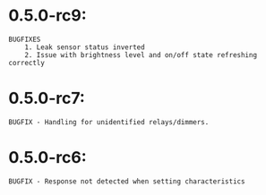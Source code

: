 # 0.5.0-rc9:

    BUGFIXES
        1. Leak sensor status inverted
        2. Issue with brightness level and on/off state refreshing correctly

# 0.5.0-rc7:

    BUGFIX - Handling for unidentified relays/dimmers.

# 0.5.0-rc6:

    BUGFIX - Response not detected when setting characteristics